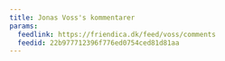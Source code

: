 ```yaml
---
title: Jonas Voss's kommentarer
params:
  feedlink: https://friendica.dk/feed/voss/comments
  feedid: 22b977712396f776ed0754ced81d81aa
---
```

